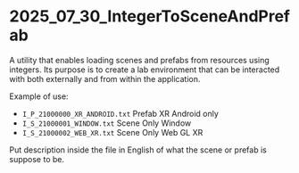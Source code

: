 # 2025_07_30_IntegerToSceneAndPrefab
A utility that enables loading scenes and prefabs from resources using integers. Its purpose is to create a lab environment that can be interacted with both externally and from within the application.



Example of use:
- `I_P_21000000_XR_ANDROID.txt` Prefab XR Android only
- `I_S_21000001_WINDOW.txt` Scene Only Window
- `I_S_21000002_WEB_XR.txt` Scene Only Web GL XR

Put description inside the file in English of what the scene or prefab is suppose to be.
